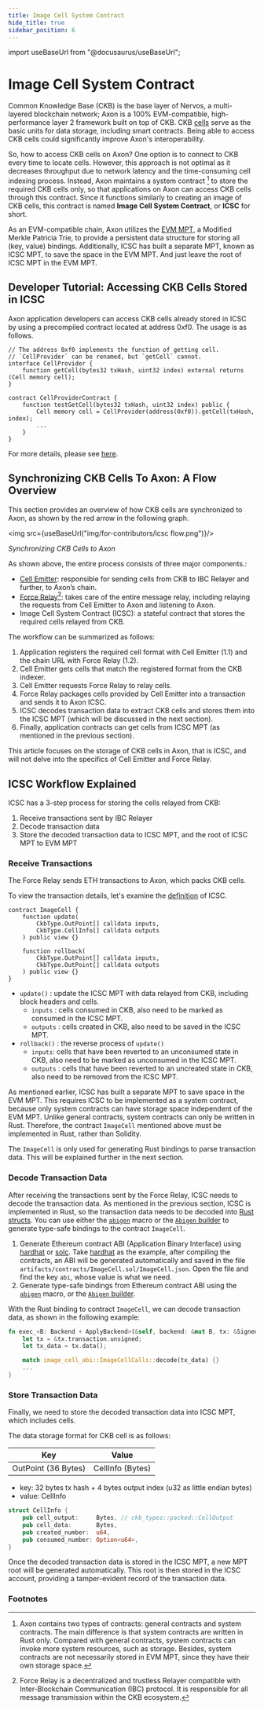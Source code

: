 ```yaml
---
title: Image Cell System Contract
hide_title: true
sidebar_position: 6
---
```


import useBaseUrl from "@docusaurus/useBaseUrl";

# Image Cell System Contract

Common Knowledge Base (CKB) is the base layer of Nervos, a multi-layered blockchain network; Axon is a 100% EVM-compatible, high-performance layer 2 framework built on top of CKB. CKB [cells](https://docs.nervos.org/docs/reference/cell/) serve as the basic units for data storage, including smart contracts. Being able to access CKB cells could significantly improve Axon's interoperability.

So, how to access CKB cells on Axon? One option is to connect to CKB every time to locate cells. However, this approach is not optimal as it decreases throughput due to network latency and the time-consuming cell indexing process. Instead, Axon maintains a system contract [^1] to store the required CKB cells only, so that applications on Axon can access CKB cells through this contract. Since it functions similarly to creating an image of CKB cells, this contract is named **Image Cell System Contract**, or **ICSC** for short.

As an EVM-compatible chain, Axon utilizes the [EVM MPT](https://ethereum.org/en/developers/docs/data-structures-and-encoding/patricia-merkle-trie/), a Modified Merkle Patricia Trie, to provide a persistent data structure for storing all (key, value) bindings. Additionally, ICSC has built a separate MPT, known as ICSC MPT, to save the space in the EVM MPT. And just leave the root of ICSC MPT in the EVM MPT.

## Developer Tutorial: Accessing CKB Cells Stored in ICSC

Axon application developers can access CKB cells already stored in ICSC by using a precompiled contract located at address 0xf0. The usage is as follows.

```solidity
// The address 0xf0 implements the function of getting cell.
// `CellProvider` can be renamed, but `getCell` cannot.
interface CellProvider {
    function getCell(bytes32 txHash, uint32 index) external returns (Cell memory cell);
}

contract CellProviderContract {
    function testGetCell(bytes32 txHash, uint32 index) public {
        Cell memory cell = CellProvider(address(0xf0)).getCell(txHash, index);
        ...
    }
}
```

For more details, please see [here](https://github.com/felicityin/axon-get-cell/blob/main/contracts/CellProviderContract.sol).

## Synchronizing CKB Cells To Axon: A Flow Overview

This section provides an overview of how CKB cells are synchronized to Axon, as shown by the red arrow in the following graph.

<img src={useBaseUrl("img/for-contributors/icsc flow.png")}/>

*Synchronizing CKB Cells to Axon*

As shown above, the entire process consists of three major components.:

- [Cell Emitter](https://github.com/axonweb3/emitter): responsible for sending cells from CKB to IBC Relayer and further, to Axon’s chain.
- [Force Relay](https://github.com/synapseweb3/relayer)[^2]: takes care of the entire message relay, including relaying the requests from Cell Emitter to Axon and listening to Axon.
- Image Cell System Contract (ICSC): a stateful contract that stores the required cells relayed from CKB.

The workflow can be summarized as follows:

1. Application registers the required cell format with Cell Emitter (1.1) and the chain URL with Force Relay (1.2).
2. Cell Emitter gets cells that match the registered format from the CKB indexer.
3. Cell Emitter requests Force Relay to relay cells.
4. Force Relay packages cells provided by Cell Emitter into a transaction and sends it to Axon ICSC.
5. ICSC decodes transaction data to extract CKB cells and stores them into the ICSC MPT (which will be discussed in the next section).
6. Finally, application contracts can get cells from ICSC MPT (as mentioned in the previous section).

This article focuses on the storage of CKB cells in Axon, that is ICSC, and will not delve into the specifics of Cell Emitter and Force Relay.

## ICSC Workflow Explained

 ICSC has a 3-step process for storing the cells relayed from CKB:

1. Receive transactions sent by IBC Relayer
2. Decode transaction data
3. Store the decoded transaction data to ICSC MPT, and the root of ICSC MPT to EVM MPT

### Receive Transactions

The Force Relay sends ETH transactions to Axon, which packs CKB cells.

To view the transaction details, let's examine the [definition](https://github.com/axonweb3/axon/blob/main/core/executor/src/system_contract/image_cell/contract/contracts/ImageCell.sol) of ICSC.

```solidity
contract ImageCell {
    function update(
        CkbType.OutPoint[] calldata inputs,
        CkbType.CellInfo[] calldata outputs
    ) public view {}

    function rollback(
        CkbType.OutPoint[] calldata inputs,
        CkbType.OutPoint[] calldata outputs
    ) public view {}
}
```

- `update()` : update the ICSC MPT with data relayed from CKB, including block headers and cells.
    - `inputs` : cells consumed in CKB, also need to be marked as consumed in the ICSC MPT.
    - `outputs` : cells created in CKB, also need to be saved in the ICSC MPT.
- `rollback()` : the reverse process of `update()`
    - `inputs`: cells that have been reverted to an unconsumed state in CKB, also need to be marked as unconsumed in the ICSC MPT.
    - `outputs` : cells that have been reverted to an uncreated state in CKB, also need to be removed from the ICSC MPT.

As mentioned earlier, ICSC has built a separate MPT to save space in the EVM MPT. This requires ICSC to be implemented as a system contract, because only system contracts can have storage space independent of the EVM MPT. Unlike general contracts, system contracts can only be written in Rust. Therefore, the contract `ImageCell` mentioned above must be implemented in Rust, rather than Solidity.  

The `ImageCell` is only used for generating Rust bindings to parse transaction data. This will be explained further in the next section.

### Decode Transaction Data
After receiving the transactions sent by the Force Relay, ICSC needs to decode the transaction data. As mentioned in the previous section, ICSC is implemented in Rust, so the transaction data needs to be decoded into [Rust structs](https://doc.rust-lang.org/std/keyword.struct.html). You can use either the [`abigen`](https://docs.rs/ethers-contract/0.2.2/ethers_contract/macro.abigen.html) macro or the [`Abigen` builder](https://docs.rs/ethers-contract/0.2.2/ethers_contract/struct.Abigen.html) to generate type-safe bindings to the contract `ImageCell`. 

1. Generate Ethereum contract ABI (Application Binary Interface) using [hardhat](https://hardhat.org/hardhat-runner/docs/guides/compile-contracts) or [solc](https://docs.soliditylang.org/en/latest/installing-solidity.html). 
Take [hardhat](https://hardhat.org/hardhat-runner/docs/guides/compile-contracts) as the example, after compiling the contracts, an ABI will be generated automatically and saved in the file `artifacts/contracts/ImageCell.sol/ImageCell.json`. Open the file and find the key `abi`, whose value is what we need.
2. Generate type-safe bindings from Ethereum contract ABI using the [`abigen`](https://docs.rs/ethers-contract/0.2.2/ethers_contract/macro.abigen.html) macro, or the [`Abigen` builder](https://docs.rs/ethers-contract/0.2.2/ethers_contract/struct.Abigen.html).

With the Rust binding to contract `ImageCell`, we can decode transaction data, as shown in the following example:

```rust
fn exec_<B: Backend + ApplyBackend>(&self, backend: &mut B, tx: &SignedTransaction) -> TxResp {
    let tx = &tx.transaction.unsigned;
    let tx_data = tx.data();

    match image_cell_abi::ImageCellCalls::decode(tx_data) {}
    ...
}
 ```
 ### Store Transaction Data

Finally, we need to store the decoded transaction data into ICSC MPT, which includes cells.

The data storage format for CKB cell is as follows:

| Key | Value |
| --- | --- |
| OutPoint (36 Bytes) | CellInfo (Bytes) |
- key: 32 bytes tx hash + 4 bytes output index (u32 as little endian bytes)
- value: CellInfo

```rust
struct CellInfo {
    pub cell_output:     Bytes, // ckb_types::packed::CellOutput
    pub cell_data:       Bytes,
    pub created_number:  u64,
    pub consumed_number: Option<u64>,
}
```

Once the decoded transaction data is stored in the ICSC MPT, a new MPT root will be generated automatically. This root is then stored in the ICSC account, providing a tamper-evident record of the transaction data.

### Footnotes

[^1]: Axon contains two types of contracts: general contracts and system contracts. The main difference is that system contracts are written in Rust only. Compared with general contracts, system contracts can invoke more system resources, such as storage. Besides, system contracts are not necessarily stored in EVM MPT, since they have their own storage space.
[^2]: Force Relay is a decentralized and trustless Relayer compatible with Inter-Blockchain Communication (IBC) protocol. It is responsible for all message transmission within the CKB ecosystem.
